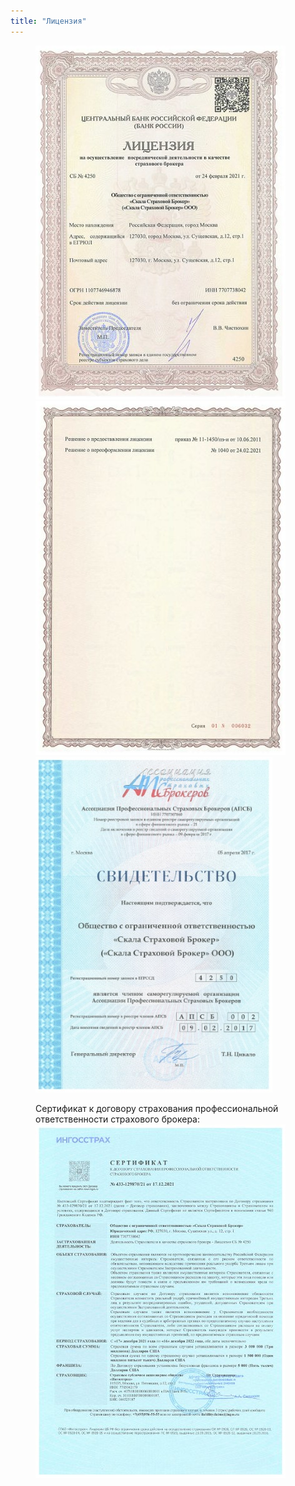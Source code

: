 ```yaml
---
title: "Лицензия"
---
```

<figure class="third">
	<a href="/assets/images/license_l.jpg"><img src="/assets/images/license_s.jpg"/></a>
	<a href="/assets/images/license2_l.jpg"><img src="/assets/images/license2_s.jpg"/></a>
	<a href="/assets/images/cert_apsb_l.jpg"><img src="/assets/images/cert_apsb_s.jpg"/></a>
</figure> 
<figure class="third">
	<figcaption>Сертификат к договору страхования профессиональной ответственности страхового брокера:</figcaption>
	<a href="/assets/images/cert_l.jpg">	
	<img src="/assets/images/cert_s.jpg"/>
	</a>
</figure> 

